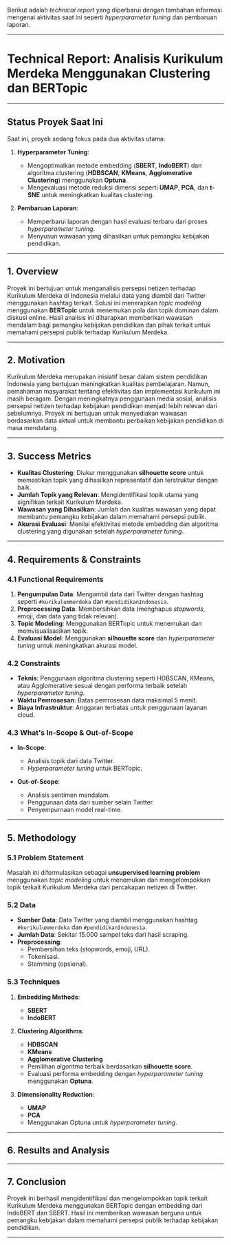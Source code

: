 Berikut adalah *technical report* yang diperbarui dengan tambahan informasi mengenai aktivitas saat ini seperti *hyperparameter tuning* dan pembaruan laporan.

---

# **Technical Report: Analisis Kurikulum Merdeka Menggunakan Clustering dan BERTopic**

---

## **Status Proyek Saat Ini**

Saat ini, proyek sedang fokus pada dua aktivitas utama:

1. **Hyperparameter Tuning**:  
   - Mengoptimalkan metode embedding (**SBERT**, **IndoBERT**) dan algoritma clustering (**HDBSCAN**, **KMeans**, **Agglomerative Clustering**) menggunakan **Optuna**.
   - Mengevaluasi metode reduksi dimensi seperti **UMAP**, **PCA**, dan **t-SNE** untuk meningkatkan kualitas clustering.

2. **Pembaruan Laporan**:  
   - Memperbarui laporan dengan hasil evaluasi terbaru dari proses *hyperparameter tuning*.  
   - Menyusun wawasan yang dihasilkan untuk pemangku kebijakan pendidikan.

---

## **1. Overview**

Proyek ini bertujuan untuk menganalisis persepsi netizen terhadap Kurikulum Merdeka di Indonesia melalui data yang diambil dari Twitter menggunakan hashtag terkait. Solusi ini menerapkan *topic modeling* menggunakan **BERTopic** untuk menemukan pola dan topik dominan dalam diskusi online. Hasil analisis ini diharapkan memberikan wawasan mendalam bagi pemangku kebijakan pendidikan dan pihak terkait untuk memahami persepsi publik terhadap Kurikulum Merdeka.

---

## **2. Motivation**

Kurikulum Merdeka merupakan inisiatif besar dalam sistem pendidikan Indonesia yang bertujuan meningkatkan kualitas pembelajaran. Namun, pemahaman masyarakat tentang efektivitas dan implementasi kurikulum ini masih beragam. Dengan meningkatnya penggunaan media sosial, analisis persepsi netizen terhadap kebijakan pendidikan menjadi lebih relevan dari sebelumnya. Proyek ini bertujuan untuk menyediakan wawasan berdasarkan data aktual untuk membantu perbaikan kebijakan pendidikan di masa mendatang.

---

## **3. Success Metrics**

- **Kualitas Clustering**: Diukur menggunakan **silhouette score** untuk memastikan topik yang dihasilkan representatif dan terstruktur dengan baik.
- **Jumlah Topik yang Relevan**: Mengidentifikasi topik utama yang signifikan terkait Kurikulum Merdeka.
- **Wawasan yang Dihasilkan**: Jumlah dan kualitas wawasan yang dapat membantu pemangku kebijakan dalam memahami persepsi publik.
- **Akurasi Evaluasi**: Menilai efektivitas metode embedding dan algoritma clustering yang digunakan setelah *hyperparameter tuning*.

---

## **4. Requirements & Constraints**

### **4.1 Functional Requirements**

1. **Pengumpulan Data**: Mengambil data dari Twitter dengan hashtag seperti `#kurikulummerdeka` dan `#pendidikanIndonesia`.
2. **Preprocessing Data**: Membersihkan data (menghapus *stopwords*, emoji, dan data yang tidak relevan).
3. **Topic Modeling**: Menggunakan BERTopic untuk menemukan dan memvisualisasikan topik.
4. **Evaluasi Model**: Menggunakan **silhouette score** dan *hyperparameter tuning* untuk meningkatkan akurasi model.

### **4.2 Constraints**

- **Teknis**: Penggunaan algoritma clustering seperti HDBSCAN, KMeans, atau Agglomerative sesuai dengan performa terbaik setelah *hyperparameter tuning*.
- **Waktu Pemrosesan**: Batas pemrosesan data maksimal 5 menit.
- **Biaya Infrastruktur**: Anggaran terbatas untuk penggunaan layanan cloud.

### **4.3 What's In-Scope & Out-of-Scope**

- **In-Scope**:  
  - Analisis topik dari data Twitter.  
  - *Hyperparameter tuning* untuk BERTopic.  

- **Out-of-Scope**:  
  - Analisis sentimen mendalam.  
  - Penggunaan data dari sumber selain Twitter.  
  - Penyempurnaan model real-time.

---

## **5. Methodology**

### **5.1 Problem Statement**

Masalah ini diformulasikan sebagai **unsupervised learning problem** menggunakan *topic modeling* untuk menemukan dan mengelompokkan topik terkait Kurikulum Merdeka dari percakapan netizen di Twitter.

### **5.2 Data**

- **Sumber Data**: Data Twitter yang diambil menggunakan hashtag `#kurikulummerdeka` dan `#pendidikanIndonesia`.  
- **Jumlah Data**: Sekitar 15.000 sampel teks dari hasil scraping.  
- **Preprocessing**:  
  - Pembersihan teks (stopwords, emoji, URL).  
  - Tokenisasi.  
  - Stemming (opsional).

### **5.3 Techniques**

1. **Embedding Methods**:  
   - **SBERT**  
   - **IndoBERT**  

2. **Clustering Algorithms**:  
   - **HDBSCAN**  
   - **KMeans**  
   - **Agglomerative Clustering**  
   - Pemilihan algoritma terbaik berdasarkan **silhouette score**.
   - Evaluasi performa embedding dengan *hyperparameter tuning* menggunakan **Optuna**.

3. **Dimensionality Reduction**:  
   - **UMAP**  
   - **PCA**  
   - Menggunakan Optuna untuk *hyperparameter tuning*.
---

## **6. Results and Analysis**


---

## **7. Conclusion**

Proyek ini berhasil mengidentifikasi dan mengelompokkan topik terkait Kurikulum Merdeka menggunakan BERTopic dengan embedding dari IndoBERT dan SBERT. Hasil ini memberikan wawasan berguna untuk pemangku kebijakan dalam memahami persepsi publik terhadap kebijakan pendidikan.

---

